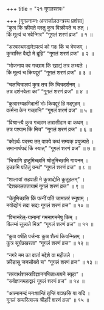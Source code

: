 +++
title = "२१ गूगलस्तवः"

+++
[गूगल्‍नाम्नः अन्तर्जालतन्त्रस्य प्रशंसा]  
“कुत्र किं क्रीयते वस्तु कुत्र विक्रीयते च तत् ।  
किं मूल्यं च भवेन्मित्र” “गूगलं शरणं व्रज” ॥ १ ॥

“अस्वस्थमद्यमेऽपत्यं को गदः किं च भेषजम् ।  
कुत्रास्ति वैद्यो मे ब्रूहि” “गूगलं शरणं व्रज” ॥ २ ॥

“भोजनाय क्व गच्छाम किं खाद्यं तत्र लभ्यते ।  
किं मूल्यं च कियद्दूरं” “गूगलं शरणं व्रज” ॥ ३ ॥

“चलचित्रालयं कुत्र तत्र किं चित्रदर्शनम् ।  
तत्र दर्शनवेला का” “गूगलं शरणं व्रज” ॥ ४ ॥

“कुत्रास्म्यहमिदानीं भोः कियद्दूरं हि मद्गृहम् ।  
वर्त्मना केन गच्छानि” “गूगलं शरणं व्रज” ॥ ५ ॥

“विश्रान्त्यै कुत्र गच्छाम तत्रासीदाम वा कथम् ।  
तत्र पश्याम किं मित्र” “गूगलं शरणं व्रज” ॥ ६ ॥

“कोऽर्थः पदस्य तत् वाक्ये कथं सम्यक् प्रयुज्यते ।  
समानार्थपदं किं स्यात्” “गूगलं शरणं व्रज” ॥ ७ ॥

“चित्राणि द्रष्टुमिच्छामि श्रोतुमिच्छामि गायनम् ।  
इच्छामि पठितुं ग्रन्थं” “गूगलं शरणं व्रज” ॥ ८ ॥

“शालायां सहपाठी मे कुत्राद्येति कुतूहलम्” ।  
“देशकालततायामं गूगलं शरणं व्रज” ॥ ९ ॥

“चेतुमिच्छसि किं पत्नीं पतिं जामातरं स्नुषाम् ।  
नवोद्योगं तदा सद्यः गूगलं शरणं व्रज” ॥ १० ॥

“विमानरेल्-यानानां गमनागमनेषु किम् ।  
विलम्बं सूच्यते मित्र” “गूगलं शरणं व्रज” ॥ ११ ॥

“कुत्र वर्षति पर्जन्यः कुत्र शैत्यं कियन्मितम् ।  
कुत्र सूर्यप्रखरता” “गूगलं शरणं व्रज” ॥ १२ ॥

“नगरे मम का वार्ता मद्देशे वा महीतले ।  
क्रीडासु जनसौख्ये च” “गूगलं शरणं व्रज” ॥ १३ ॥

“तत्त्वार्थशास्त्रविज्ञानगणिताध्ययने स्पृहा” ।  
“सर्वज्ञानमहाद्वारं गूगलं शरणं व्रज” ॥ १४ ॥

“आत्मानन्दं मनःशान्तिं तृप्तिं वाञ्छसि वा यदि ।  
गूगलं सम्परित्यज्य श्रीहरिं शरणं व्रज” ॥ १५ ॥
